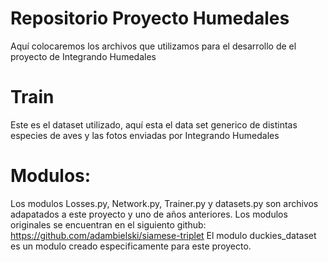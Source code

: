 # Repositorio Proyecto Humedales
Aquí colocaremos los archivos que utilizamos para el desarrollo de el proyecto de Integrando Humedales
# Train
Este es el dataset utilizado, aquí esta el data set generico de distintas especies de aves y las fotos enviadas por Integrando Humedales
# Modulos:
Los modulos Losses.py, Network.py, Trainer.py y datasets.py son archivos adapatados a este proyecto y uno de años anteriores. Los modulos originales se encuentran en el siguiento github: https://github.com/adambielski/siamese-triplet
El modulo duckies_dataset es un modulo creado especificamente para este proyecto.
